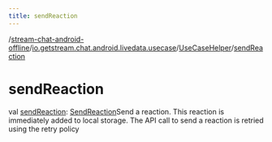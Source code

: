 ```yaml
---
title: sendReaction
---
```

/[stream-chat-android-offline](../../index.md)/[io.getstream.chat.android.livedata.usecase](../index.md)/[UseCaseHelper](index.md)/[sendReaction](sendReaction.md)  
  
  
  
# sendReaction  
val [sendReaction](sendReaction.md): [SendReaction](../SendReaction/index.md)Send a reaction. This reaction is immediately added to local storage. The API call to send a reaction is retried using the retry policy
